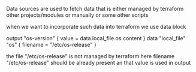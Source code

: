 Data sources are used to fetch data that is either managed by terraform other projects/modules  or manually or some other scripts 

when we want to incorporate such data into terraform we use data block


output "os-version" {
  value = data.local_file.os.content
}
data "local_file" "os" {
  filename = "/etc/os-release"
}

the file  "/etc/os-release" is not managed by terraform 
here filename "/etc/os-release" should be already present an that value is used in output 